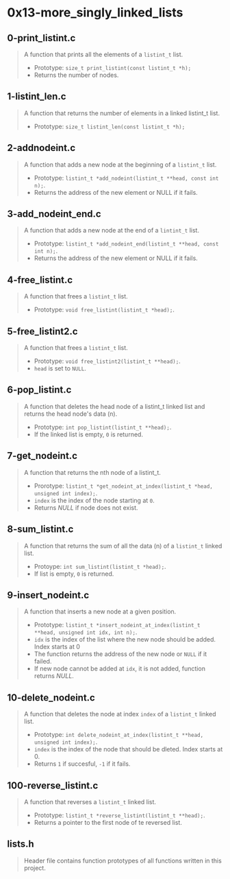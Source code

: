 # 0x13-more_singly_linked_lists


## 0-print_listint.c 
> A function that prints all the elements of a ``` listint_t ``` list.
> - Prototype: ``` size_t print_listint(const listint_t *h); ```
> - Returns the number of nodes.

## 1-listint_len.c
> A function that returns the number of elements in a linked listint_t list.
> - Prototype: ``` size_t listint_len(const listint_t *h); ```

## 2-addnodeint.c
> A function that adds a new node at the beginning of a ``` listint_t ``` list.
> - Prototype: ``` listint_t *add_nodeint(listint_t **head, const int n); ```.
> - Returns the address of the new element or NULL if it fails.

## 3-add_nodeint_end.c
>  A function that adds a new node at the end of a ``` lintint_t ``` list.
> - Prototype: ``` listint_t *add_nodeint_end(listint_t **head, const int n); ```.
> - Returns the address of the new element or NULL if it fails.

## 4-free_listint.c
> A function that frees a ``` listint_t ``` list.
> - Prototype: ``` void free_listint(listint_t *head); ```.

## 5-free_listint2.c
> A function that frees a ``` listint_t ``` list.
> - Prototype: ``` void free_listint2(listint_t **head); ```.
> - ``` head ``` is set to ``` NULL ```.

## 6-pop_listint.c
>A function that deletes the head node of a listint_t linked list and returns the head node's
data (n).
> - Prototype: ``` int pop_listint(listint_t **head); ```.
> - If the linked list is empty, ``` 0 ``` is returned.

## 7-get_nodeint.c
> A function that returns the nth node of a listint_t.
> - Prorotype: ``` listint_t *get_nodeint_at_index(listint_t *head, unsigned int index); ```.
> - ``` index ``` is the index of the node starting at ``` 0 ```.
> - Returns *NULL* if node does not exist.

## 8-sum_listint.c
> A function that returns the sum of all the data (n) of a ``` listint_t ``` linked list.
> - Protoype: ``` int sum_listint(listint_t *head); ```.
> - If list is empty, ``` 0 ``` is returned.

## 9-insert_nodeint.c
> A function that inserts a new node at a given position.
> - Prototype: ``` listint_t *insert_nodeint_at_index(listint_t **head, unsigned int idx, int n); ```.
> - ``` idx ``` is the index of the list where the new node should be added. Index starts at 0
> - The function returns the address of the new node or ``` NULL ``` if it failed.
> - If new node cannot be added at ``` idx ```, it is not added, function returns *NULL*.

## 10-delete_nodeint.c
> A function that deletes the node at index ``` index ``` of a ``` listint_t ``` linked list.
> - Prototype: ``` int delete_nodeint_at_index(listint_t **head, unsigned int index); ```.
> - ``` index ``` is the index of the node that should be dleted. Index starts at 0.
> - Returns ``` 1 ``` if succesful, ``` -1 ``` if it fails.

## 100-reverse_listint.c
> A function that reverses a ``` listint_t ``` linked list.
> - Prototype: ``` listint_t *reverse_listint(listint_t **head); ```.
> - Returns a pointer to the first node of te reversed list.

## lists.h
> Header file contains function prototypes of all functions written in this project.


